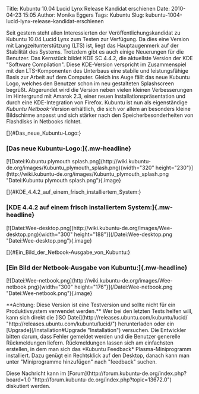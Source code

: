 Title: Kubuntu 10.04 Lucid Lynx Release Kandidat erschienen
Date: 2010-04-23 15:05
Author: Monika Eggers
Tags: Kubuntu
Slug: kubuntu-1004-lucid-lynx-release-kandidat-erschienen

Seit gestern steht allen Interessierten der Veröffentlichungskandidat zu
Kubuntu 10.04 Lucid Lynx zum Testen zur Verfügung. Da dies eine Version
mit Langzeitunterstützung (LTS) ist, liegt das Hauptaugenmerk auf der
Stabilität des Systems. Trotzdem gibt es auch einige Neuerungen für die
Benutzer. Das Kernstück bildet KDE SC 4.4.2, die aktuellste Version der
KDE "Software Compilation". Diese KDE-Version verspricht im
Zusammenspiel mit den LTS-Komponenten des Unterbaus eine stabile und
leistungsfähige Basis zur Arbeit auf dem Computer. Gleich ins Auge fällt
das neue Kubuntu Logo, welches den Benutzer schon im neu gestalteten
Splashscreen begrüßt. Abgerundet wird die Version neben vielen kleinen
Verbesserungen im Hintergrund mit Amarok 2.3, einer neuen
Installationspräsentation und durch eine KDE-Integration von Firefox.
Kubuntu ist nun als eigenständige *Kubuntu Netbook*-Version erhältlich,
die sich vor allem an besonders kleine Bildschirme anpasst und sich
stärker nach den Speicherbesonderheiten von Flashdisks in Netbooks
richtet.

</p>
[]{#Das_neue_Kubuntu-Logo:}  

### [Das neue Kubuntu-Logo:]{.mw-headline}

</p>
[![Datei:Kubuntu plymouth
splash.png](http://wiki.kubuntu-de.org/images/Kubuntu_plymouth_splash.png){width="320"
height="230"}](http://wiki.kubuntu-de.org/images/Kubuntu_plymouth_splash.png "Datei:Kubuntu plymouth splash.png"){.image}

</p>
<!--break--><!--break-->

[]{#KDE_4.4.2_auf_einem_frisch_installiertem_System:}  

### [KDE 4.4.2 auf einem frisch installiertem System:]{.mw-headline}

</p>
[![Datei:Wee-desktop.png](http://wiki.kubuntu-de.org/images/Wee-desktop.png){width="300"
height="188"}](/Datei:Wee-desktop.png "Datei:Wee-desktop.png"){.image}

</p>
[]{#Ein_Bild_der_Netbook-Ausgabe_von_Kubuntu:}  

### [Ein Bild der Netbook-Ausgabe von Kubuntu:]{.mw-headline}

</p>
[![Datei:Wee-netbook.png](http://wiki.kubuntu-de.org/images/Wee-netbook.png){width="300"
height="176"}](/Datei:Wee-netbook.png "Datei:Wee-netbook.png"){.image}

</p>
**Achtung: Diese Version ist eine Testversion und sollte nicht für ein
Produktivsystem verwendet werden.** Wer bei den letzten Tests helfen
will, kann sich direkt die [ISO
Datei](http://releases.ubuntu.com/kubuntu/lucid/ "http://releases.ubuntu.com/kubuntu/lucid/")
herunterladen oder ein [Upgrade](/Installation#Upgrade "Installation")
versuchen. Die Entwickler bitten darum, dass Fehler gemeldet werden und
die Benutzer generelle Rückmeldungen liefern. Rückmeldungen lassen sich
am einfachsten erstellen, in dem man sich das *Kubuntu Feedback*
Plasma-Miniprogramm installiert. Dazu genügt ein Rechtsklick auf den
Desktop, danach kann man unter "Miniprogramme hinzufügen" nach
"feedback" suchen.

</p>
Diese Nachricht kann im
[Forum](http://forum.kubuntu-de.org/index.php?board=1.0 "http://forum.kubuntu-de.org/index.php?topic=13672.0")
diskutiert werden.

</p>

